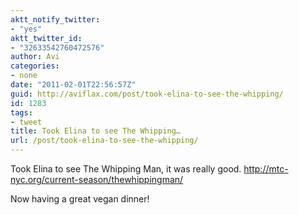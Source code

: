 ```yaml
---
aktt_notify_twitter:
- "yes"
aktt_twitter_id:
- "32633542760472576"
author: Avi
categories:
- none
date: "2011-02-01T22:56:57Z"
guid: http://aviflax.com/post/took-elina-to-see-the-whipping/
id: 1283
tags:
- tweet
title: Took Elina to see The Whipping…
url: /post/took-elina-to-see-the-whipping/
---
```

Took Elina to see The Whipping Man, it was really good. <a href="http://mtc-nyc.org/current-season/thewhippingman/" rel="nofollow">http://mtc-nyc.org/current-season/thewhippingman/</a>

Now having a great vegan dinner!
